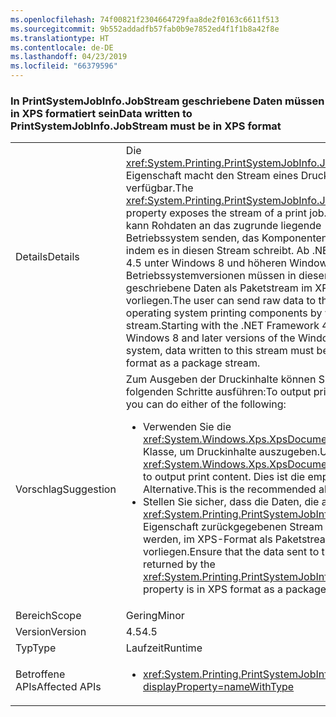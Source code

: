 ```yaml
---
ms.openlocfilehash: 74f00821f2304664729faa8de2f0163c6611f513
ms.sourcegitcommit: 9b552addadfb57fab0b9e7852ed4f1f1b8a42f8e
ms.translationtype: HT
ms.contentlocale: de-DE
ms.lasthandoff: 04/23/2019
ms.locfileid: "66379596"
---
```

### <a name="data-written-to-printsystemjobinfojobstream-must-be-in-xps-format"></a><span data-ttu-id="55d82-101">In PrintSystemJobInfo.JobStream geschriebene Daten müssen in XPS formatiert sein</span><span class="sxs-lookup"><span data-stu-id="55d82-101">Data written to PrintSystemJobInfo.JobStream must be in XPS format</span></span>

|   |   |
|---|---|
|<span data-ttu-id="55d82-102">Details</span><span class="sxs-lookup"><span data-stu-id="55d82-102">Details</span></span>|<span data-ttu-id="55d82-103">Die <xref:System.Printing.PrintSystemJobInfo.JobStream>-Eigenschaft macht den Stream eines Druckauftrags verfügbar.</span><span class="sxs-lookup"><span data-stu-id="55d82-103">The <xref:System.Printing.PrintSystemJobInfo.JobStream> property exposes the stream of a print job.</span></span> <span data-ttu-id="55d82-104">Der Benutzer kann Rohdaten an das zugrunde liegende Betriebssystem senden, das Komponenten druckt, indem es in diesen Stream schreibt. Ab .NET Framework 4.5 unter Windows 8 und höheren Windows-Betriebssystemversionen müssen in diesen Stream geschriebene Daten als Paketstream im XPS-Format vorliegen.</span><span class="sxs-lookup"><span data-stu-id="55d82-104">The user can send raw data to the underlying operating system printing components by writing to this stream.Starting with the .NET Framework 4.5 on Windows 8 and later versions of the Windows operating system, data written to this stream must be in XPS format as a package stream.</span></span>|
|<span data-ttu-id="55d82-105">Vorschlag</span><span class="sxs-lookup"><span data-stu-id="55d82-105">Suggestion</span></span>|<span data-ttu-id="55d82-106">Zum Ausgeben der Druckinhalte können Sie einen der folgenden Schritte ausführen:</span><span class="sxs-lookup"><span data-stu-id="55d82-106">To output print content, you can do either of the following:</span></span><ul><li><span data-ttu-id="55d82-107">Verwenden Sie die <xref:System.Windows.Xps.XpsDocumentWriter>-Klasse, um Druckinhalte auszugeben.</span><span class="sxs-lookup"><span data-stu-id="55d82-107">Use the <xref:System.Windows.Xps.XpsDocumentWriter> class to output print content.</span></span> <span data-ttu-id="55d82-108">Dies ist die empfohlene Alternative.</span><span class="sxs-lookup"><span data-stu-id="55d82-108">This is the recommended alternative.</span></span></li><li><span data-ttu-id="55d82-109">Stellen Sie sicher, dass die Daten, die an den von der <xref:System.Printing.PrintSystemJobInfo.JobStream>-Eigenschaft zurückgegebenen Stream gesendet werden, im XPS-Format als Paketstream vorliegen.</span><span class="sxs-lookup"><span data-stu-id="55d82-109">Ensure that the data sent to the stream returned by the <xref:System.Printing.PrintSystemJobInfo.JobStream> property is in XPS format as a package stream.</span></span></li></ul>|
|<span data-ttu-id="55d82-110">Bereich</span><span class="sxs-lookup"><span data-stu-id="55d82-110">Scope</span></span>|<span data-ttu-id="55d82-111">Gering</span><span class="sxs-lookup"><span data-stu-id="55d82-111">Minor</span></span>|
|<span data-ttu-id="55d82-112">Version</span><span class="sxs-lookup"><span data-stu-id="55d82-112">Version</span></span>|<span data-ttu-id="55d82-113">4.5</span><span class="sxs-lookup"><span data-stu-id="55d82-113">4.5</span></span>|
|<span data-ttu-id="55d82-114">Typ</span><span class="sxs-lookup"><span data-stu-id="55d82-114">Type</span></span>|<span data-ttu-id="55d82-115">Laufzeit</span><span class="sxs-lookup"><span data-stu-id="55d82-115">Runtime</span></span>|
|<span data-ttu-id="55d82-116">Betroffene APIs</span><span class="sxs-lookup"><span data-stu-id="55d82-116">Affected APIs</span></span>|<ul><li><xref:System.Printing.PrintSystemJobInfo.JobStream?displayProperty=nameWithType></li></ul>|
